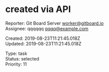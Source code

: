 # created via API

Reporter: Git Board Server <worker@gitboard.io>  
Assignee: qqqqqq <qqqq@example.com>

Created: 2019-08-23T11:21:45.018Z  
Updated: 2019-08-23T11:21:45.018Z

Type: task  
Status: selected  
Priority: 11
